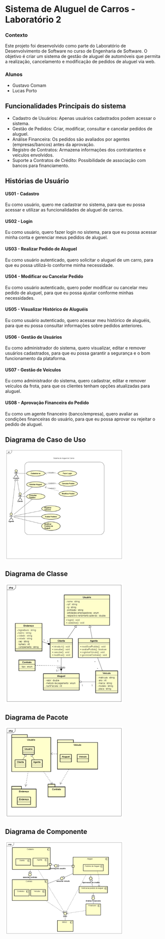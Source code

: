 # Sistema de Aluguel de Carros - Laboratório 2

### Contexto
Este projeto foi desenvolvido como parte do Laboratório de Desenvolvimento de Software no curso de Engenharia de Software. O objetivo é criar um sistema de gestão de aluguel de automóveis que permita a realização, cancelamento e modificação de pedidos de aluguel via web.

### Alunos
- Gustavo Comam
- Lucas Porto

## Funcionalidades Principais do sistema
- Cadastro de Usuários: Apenas usuários cadastrados podem acessar o sistema.
- Gestão de Pedidos: Criar, modificar, consultar e cancelar pedidos de aluguel.
- Análise Financeira: Os pedidos são avaliados por agentes (empresas/bancos) antes da aprovação.
- Registro de Contratos: Armazena informações dos contratantes e veículos envolvidos.
- Suporte a Contratos de Crédito: Possibilidade de associação com bancos para financiamento.

## Histórias de Usuário
#### US01 - Cadastro
Eu como usuário, quero me cadastrar no sistema, para que eu possa acessar e utilizar as funcionalidades de aluguel de carros.

#### US02 - Login
Eu como usuário, quero fazer login no sistema, para que eu possa acessar minha conta e gerenciar meus pedidos de aluguel.

#### US03 - Realizar Pedido de Aluguel
Eu como usuário autenticado, quero solicitar o aluguel de um carro, para que eu possa utilizá-lo conforme minha necessidade.

#### US04 - Modificar ou Cancelar Pedido
Eu como usuário autenticado, quero poder modificar ou cancelar meu pedido de aluguel, para que eu possa ajustar conforme minhas necessidades.

#### US05 - Visualizar Histórico de Aluguéis
Eu como usuário autenticado, quero acessar meu histórico de aluguéis, para que eu possa consultar informações sobre pedidos anteriores.

#### US06 - Gestão de Usuários
Eu como administrador do sistema, quero visualizar, editar e remover usuários cadastrados, para que eu possa garantir a segurança e o bom funcionamento da plataforma.

#### US07 - Gestão de Veículos
Eu como administrador do sistema, quero cadastrar, editar e remover veículos da frota, para que os clientes tenham opções atualizadas para aluguel.

#### US08 - Aprovação Financeira do Pedido
Eu como um agente financeiro (banco/empresa), quero avaliar as condições financeiras do usuário, para que eu possa aprovar ou rejeitar o pedido de aluguel.

## Diagrama de Caso de Uso

<div>
 <img src="docs/Diagrama de Caso de Uso.png" width="76%">
</div>

## Diagrama de Classe

<div>
 <img src="docs/Diagrama de Classe.jpg" width="76%">
</div>

## Diagrama de Pacote

<div>
 <img src="docs/Diagrama de Pacote.png" width="76%">
</div>

## Diagrama de Componente

<div>
 <img src="docs/Diagrama De Componente.png" width="76%">
</div>













